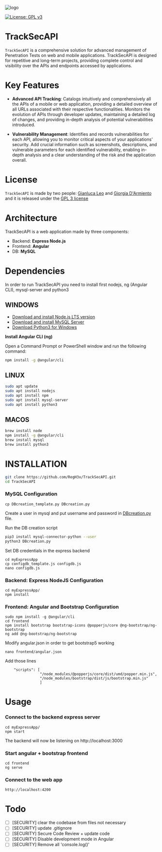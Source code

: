 ![logo](https://github.com/RegH3x/TrackSecAPI/assets/38158309/5c16d0ea-992f-41bf-a36c-e60951e5d3d3)

[![License: GPL v3](https://img.shields.io/badge/License-GPLv3-blue.svg)](https://www.gnu.org/licenses/gpl-3.0)


# TrackSecAPI

`TrackSecAPI` is a comprehensive solution for advanced management of Penetration Tests on web and mobile applications. TrackSecAPI is designed for repetitive and long-term projects, providing complete control and visibility over the APIs and endpoints accessed by applications.

# Key Features

* **Advanced API Tracking**: Catalogs intuitively and comprehensively all the APIs of a mobile or web application, providing a detailed overview of all URLs associated with their respective functionalities. Monitors the evolution of APIs through developer updates, maintaining a detailed log of changes, and providing in-depth analysis of potential vulnerabilities introduced.

* **Vulnerability Management**: Identifies and records vulnerabilities for each API, allowing you to monitor critical aspects of your applications' security. Add crucial information such as screenshots, descriptions, and vulnerable parameters for each identified vulnerability, enabling in-depth analysis and a clear understanding of the risk and the application overall.

# License
`TrackSecAPI` is made by two people: [Gianluca Leo](https://github.com/RegH3x/) and [Giorgia D'Armiento](https://github.com/giorgiadarmi) and it is released under the [GPL 3 license](LICENSE)

# Architecture
TrackSecAPI is a web application made by three components:
* Backend: **Express Node.js**
* Frontend: **Angular**
* DB: **MySQL**


# Dependencies

In order to run TrackSecAPI you need to install first nodejs, ng (Angular CLI), mysql-server and python3

## WINDOWS

- [Download and install Node.js LTS version](https://nodejs.org/)
- [Download and install MySQL Server](dev.mysql.com)
- [Download Python3 for Windows](https://www.python.org/downloads/)
    
**Install Angular CLI (ng)**

Open a Command Prompt or PowerShell window and run the following command:

```bash
npm install -g @angular/cli
```


## LINUX

```bash
sudo apt update
sudo apt install nodejs
sudo apt install npm
sudo apt install mysql-server
sudo apt install python3
```

## MACOS

```bash
brew install node
npm install -g @angular/cli
brew install mysql
brew install python3
```


# INSTALLATION


```bash
git clone https://github.com/RegH3x/TrackSecAPI.git
cd TrackSecAPI
```
### MySQL Configuration

```
cp DBcreation_template.py DBcreation.py
```

Create a user in mysql and put username and password in [DBcreation.py](DBcreation.py) file.

Run the DB creation script
```bash
pip3 install mysql-connector-python --user
python3 DBcreation.py
```

Set DB credentials in the express backend 

```
cd myExpressApp
cp configdb_template.js configdb.js
nano configdb.js
```

### Backend: Express NodeJS Configuration

```
cd myExpressApp/
npm install
```

### Frontend: Angular and Bootstrap Configuration

```
sudo npm install -g @angular/cli
cd frontend
npm install bootstrap bootstrap-icons @popperjs/core @ng-bootstrap/ng-bootstrap
ng add @ng-bootstrap/ng-bootstrap
```

Modify angular.json in order to get bootstrap5 working

```
nano frontend/angular.json
```
Add those lines
```
    "scripts": [
                "/node_modules/@popperjs/core/dist/umd/popper.min.js",
                "/node_modules/bootstrap/dist/js/bootstrap.min.js"
                ]
```

# Usage

### Connect to the backend express server
```
cd myExpressApp/
npm start
```
The backend will now be listening on http://localhost:3000

### Start angular + bootstrap frontend
```
cd frontend
ng serve
```

### Connect to the web app
```
http://localhost:4200
```


# Todo
- [ ] [SECURITY] clear the codebase from files not necessary
- [ ] [SECURITY] update .gitignore
- [ ] [SECURITY] Secure Code Review + update code
- [ ] [SECURITY] Disable development mode in Angular
- [ ] [SECURITY] Remove all 'console.log()'
